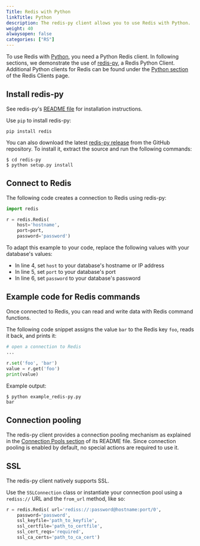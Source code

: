 ```yaml
---
Title: Redis with Python
linkTitle: Python
description: The redis-py client allows you to use Redis with Python.
weight: 40
alwaysopen: false
categories: ["RS"]
---
```

To use Redis with [Python](https://www.python.org/), you need a Python Redis client. In following sections, we demonstrate the use of [redis-py](https://github.com/andymccurdy/redis-py/), a Redis Python Client. Additional Python clients for Redis can be found under the [Python section](http://redis.io/clients#Python) of the Redis Clients page.

## Install redis-py

See redis-py's [README file](https://github.com/andymccurdy/redis-py/#installation) for installation instructions.

Use `pip` to install redis-py:

    pip install redis

You can also download the latest [redis-py release](https://github.com/andymccurdy/redis-py/releases) from the GitHub repository. To install it, extract the source and run the following commands:

    $ cd redis-py
    $ python setup.py install

## Connect to Redis

The following code creates a connection to Redis using redis-py:

```python
import redis

r = redis.Redis(
    host='hostname',
    port=port, 
    password='password')
```

To adapt this example to your code, replace the following values with your database's values:

- In line 4, set `host` to your database's hostname or IP address
- In line 5, set `port` to your database's port
- In line 6, set `password` to your database's password

## Example code for Redis commands

Once connected to Redis, you can read and write data with Redis command functions.

The following code snippet assigns the value `bar` to the Redis key `foo`, reads it back, and prints it:

```python
# open a connection to Redis
...
 
r.set('foo', 'bar')
value = r.get('foo')
print(value)
```

Example output:

    $ python example_redis-py.py
    bar

## Connection pooling

The redis-py client provides a connection pooling mechanism as explained in the [Connection Pools section](https://github.com/andymccurdy/redis-py#connection-pools) of its README file. Since connection pooling is enabled by default, no special actions are required to use it.

## SSL

The redis-py client natively supports SSL.

Use the `SSLConnection` class or instantiate your connection pool using a `rediss://` URL and the `from_url` method, like so:

```python
r = redis.Redis( url='rediss://:password@hostname:port/0',
    password='password',
    ssl_keyfile='path_to_keyfile',
    ssl_certfile='path_to_certfile',
    ssl_cert_reqs='required',
    ssl_ca_certs='path_to_ca_cert')
```
